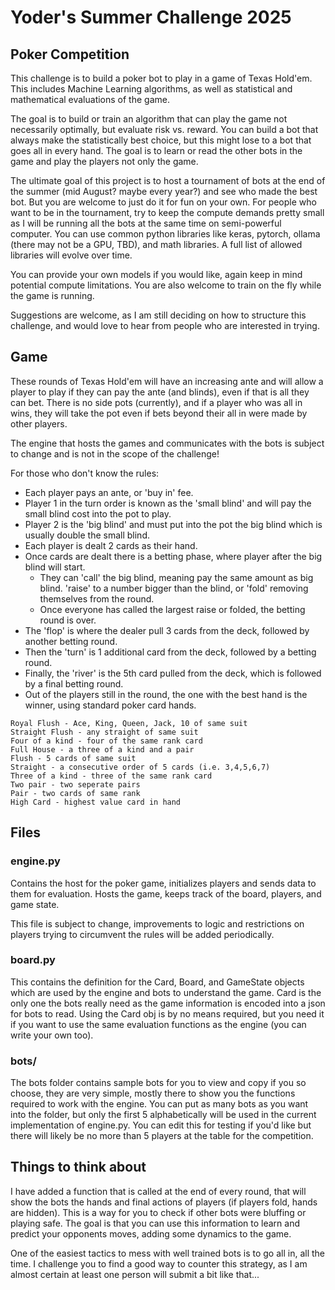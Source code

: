 # Yoder's Summer Challenge 2025
## Poker Competition

This challenge is to build a poker bot to play in a game of Texas Hold'em. This includes Machine Learning algorithms, as well as statistical and mathematical evaluations of the game. 

The goal is to build or train an algorithm that can play the game not necessarily optimally, but evaluate risk vs. reward. You can build a bot that always make the statistically best choice, but this might lose to a bot that goes all in every hand. The goal is to learn or read the other bots in the game and play the players not only the game.

The ultimate goal of this project is to host a tournament of bots at the end of the summer (mid August? maybe every year?) and see who made the best bot. But you are welcome to just do it for fun on your own. For people who want to be in the tournament, try to keep the compute demands pretty small as I will be running all the bots at the same time on semi-powerful computer. You can use common python libraries like keras, pytorch, ollama (there may not be a GPU, TBD), and math libraries. A full list of allowed libraries will evolve over time.

You can provide your own models if you would like, again keep in mind potential compute limitations. You are also welcome to train on the fly while the game is running.

Suggestions are welcome, as I am still deciding on how to structure this challenge, and would love to hear from people who are interested in trying.

## Game
These rounds of Texas Hold'em will have an increasing ante and will allow a player to play if they can pay the ante (and blinds), even if that is all they can bet. There is no side pots (currently), and if a player who was all in wins, they will take the pot even if bets beyond their all in were made by other players.

The engine that hosts the games and communicates with the bots is subject to change and is not in the scope of the challenge!

For those who don't know the rules:

- Each player pays an ante, or 'buy in' fee.
- Player 1 in the turn order is known as the 'small blind' and will pay the small blind cost into the pot to play.
- Player 2 is the 'big blind' and must put into the pot the big blind which is usually double the small blind.
- Each player is dealt 2 cards as their hand. 
- Once cards are dealt there is a betting phase, where player after the big blind will start. 
  - They can 'call' the big blind, meaning pay the same amount as big blind. 'raise' to a number bigger than the blind, or 'fold' removing themselves from the round.
  - Once everyone has called the largest raise or folded, the betting round is over.
- The 'flop' is where the dealer pull 3 cards from the deck, followed by another betting round.
- Then the 'turn' is 1 additional card from the deck, followed by a betting round.
- Finally, the 'river' is the 5th card pulled from the deck, which is followed by a final betting round.
- Out of the players still in the round, the one with the best hand is the winner, using standard poker card hands.

~~~    
Royal Flush - Ace, King, Queen, Jack, 10 of same suit
Straight Flush - any straight of same suit
Four of a kind - four of the same rank card
Full House - a three of a kind and a pair
Flush - 5 cards of same suit
Straight - a consecutive order of 5 cards (i.e. 3,4,5,6,7)
Three of a kind - three of the same rank card
Two pair - two seperate pairs
Pair - two cards of same rank
High Card - highest value card in hand
~~~

## Files
### engine.py

Contains the host for the poker game, initializes players and sends data to them for evaluation. Hosts the game, keeps track of the board, players, and game state.

This file is subject to change, improvements to logic and restrictions on players trying to circumvent the rules will be added periodically.

### board.py

This contains the definition for the Card, Board, and GameState objects which are used by the engine and bots to understand the game.
Card is the only one the bots really need as the game information is encoded into a json for bots to read. Using the Card obj is by no means required, but you need it if you want to use the same evaluation functions as the engine (you can write your own too).

### bots/

The bots folder contains sample bots for you to view and copy if you so choose, they are very simple, mostly there to show you the functions required to work with the engine. You can put as many bots as you want into the folder, but only the first 5 alphabetically will be used in the current implementation of engine.py. You can edit this for testing if you'd like but there will likely be no more than 5 players at the table for the competition.

## Things to think about
I have added a function that is called at the end of every round, that will show the bots the hands and final actions of players (if players fold, hands are hidden). This is a way for you to check if other bots were bluffing or playing safe. The goal is that you can use this information to learn and predict your opponents moves, adding some dynamics to the game.

One of the easiest tactics to mess with well trained bots is to go all in, all the time. I challenge you to find a good way to counter this strategy, as I am almost certain at least one person will submit a bit like that...

